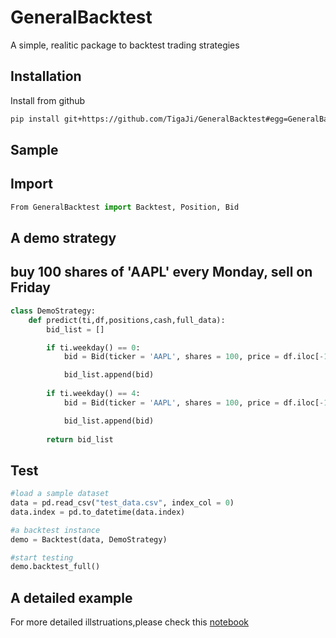 # GeneralBacktest

A simple, realitic package to backtest trading strategies

## Installation

Install from github

```bash
pip install git+https://github.com/TigaJi/GeneralBacktest#egg=GeneralBacktest
```

## Sample

## Import
```python
From GeneralBacktest import Backtest, Position, Bid
```

## A demo strategy
## buy 100 shares of 'AAPL' every Monday, sell on Friday
```python
class DemoStrategy:
    def predict(ti,df,positions,cash,full_data):
        bid_list = []

        if ti.weekday() == 0:
            bid = Bid(ticker = 'AAPL', shares = 100, price = df.iloc[-1]['AAPL'],bid_type = 1)

            bid_list.append(bid)
        
        if ti.weekday() == 4:
            bid = Bid(ticker = 'AAPL', shares = 100, price = df.iloc[-1]['AAPL'],bid_type = 0)

            bid_list.append(bid)
        
        return bid_list
```

## Test
```python
#load a sample dataset
data = pd.read_csv("test_data.csv", index_col = 0)
data.index = pd.to_datetime(data.index)

#a backtest instance
demo = Backtest(data, DemoStrategy)

#start testing
demo.backtest_full()
```
    
## A detailed example
For more detailed illstruations,please check this [notebook](https://github.com/TigaJi/GeneralBacktest/blob/main/Demo/demo.ipynb)
